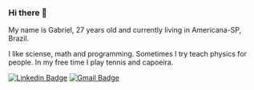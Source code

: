 ### Hi there 👋


My name is Gabriel, 27 years old and currently living in Americana-SP, Brazil.

I like sciense, math and programming.
Sometimes I try teach physics for people.
In my free time I play tennis and capoeira.

[![Linkedin Badge](https://img.shields.io/badge/-GabrielErrera-blue?style=flat-square&logo=Linkedin&logoColor=white&link=https://www.linkedin.com/in/gabrielerrera/)](https://www.linkedin.com/in/gabrielerrera/)
 [![Gmail Badge](https://img.shields.io/badge/-errera.camargo@gmail.com-c14438?style=flat-square&logo=Gmail&logoColor=white&link=mailto:errera.camargo@gmail.com)](mailto:errera.camargo@gmail.com)

